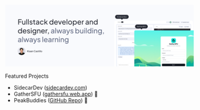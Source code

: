 ![Kiaan Castillo intro banner](./banner.png)

Featured Projects

- SidecarDev ([sidecardev.com](https://sidecardev.com/))
- GatherSFU ([gathersfu.web.app](https://gathersfu.web.app/)) 🥉
- PeakBuddies ([GitHub Repo](https://github.com/Mountain-Madness-24/peakbuddies)) 🥇 
